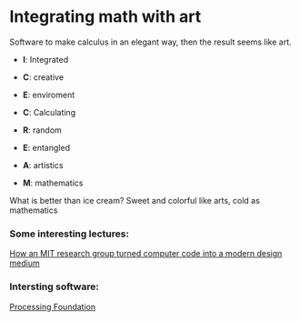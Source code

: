 # Integrating math with art

Software to make calculus in an elegant way, then the result seems like art.

+ **I**: Integrated
+ **C**: creative
+ **E**: enviroment

+ **C**: Calculating
+ **R**: random
+ **E**: entangled
+ **A**: artistics
+ **M**: mathematics

What is better than ice cream? Sweet and colorful like arts, cold as mathematics


### Some interesting lectures:

[How an MIT research group turned computer code into a modern design medium](https://eyeondesign.aiga.org/how-an-mit-research-group-turned-computer-code-into-a-modern-design-medium/)

### Intersting software:
[Processing Foundation](https://github.com/processing)

